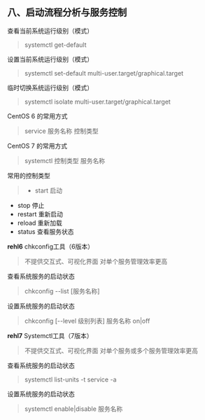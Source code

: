 ## 八、启动流程分析与服务控制


查看当前系统运行级别（模式）
>systemctl get-default

设置当前系统运行级别（模式）
>systemctl set-default multi-user.target/graphical.target

临时切换系统运行级别（模式）
>systemctl isolate multi-user.target/graphical.target

CentOS 6 的常用方式
>service 服务名称 控制类型

CentOS 7 的常用方式
>systemctl 控制类型 服务名称 

常用的控制类型
>* start 启动
* stop 停止
* restart 重新启动
* reload 重新加载
* status 查看服务状态

**rehl6**
chkconfig工具（6版本）
>不提供交互式、可视化界面
对单个服务管理效率更高

查看系统服务的启动状态
>chkconfig --list [服务名称]

设置系统服务的启动状态
>chkconfig [--level 级别列表] 服务名称 on|off

**rehl7**
Systemctl工具（7版本）
>不提供交互式、可视化界面
对单个服务或多个服务管理效率更高

查看系统服务的启动状态
>systemctl list-units -t service -a

设置系统服务的启动状态
>systemctl enable|disable 服务名称
